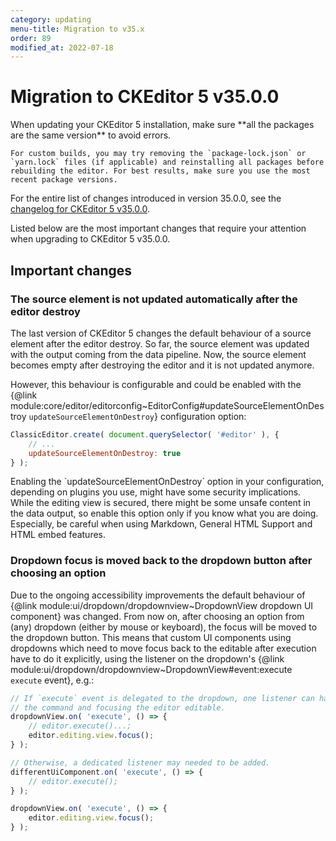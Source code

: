 ```yaml
---
category: updating
menu-title: Migration to v35.x
order: 89
modified_at: 2022-07-18
---
```


# Migration to CKEditor 5 v35.0.0

<info-box>
	When updating your CKEditor 5 installation, make sure **all the packages are the same version** to avoid errors.

	For custom builds, you may try removing the `package-lock.json` or `yarn.lock` files (if applicable) and reinstalling all packages before rebuilding the editor. For best results, make sure you use the most recent package versions.
</info-box>

For the entire list of changes introduced in version 35.0.0, see the [changelog for CKEditor 5 v35.0.0](https://github.com/ckeditor/ckeditor5/blob/stable/CHANGELOG.md).

Listed below are the most important changes that require your attention when upgrading to CKEditor 5 v35.0.0.

## Important changes

### The source element is not updated automatically after the editor destroy

The last version of CKEditor 5 changes the default behaviour of a source element after the editor destroy. So far, the source element was updated with the output coming from the data pipeline. Now, the source element becomes empty after destroying the editor and it is not updated anymore.

However, this behaviour is configurable and could be enabled with the {@link module:core/editor/editorconfig~EditorConfig#updateSourceElementOnDestroy `updateSourceElementOnDestroy`} configuration option:

```js
ClassicEditor.create( document.querySelector( '#editor' ), {
    // ...
    updateSourceElementOnDestroy: true
} );
```

<info-box warning>
Enabling the `updateSourceElementOnDestroy` option in your configuration, depending on plugins you use, might have some security implications. While the editing view is secured, there might be some unsafe content in the data output, so enable this option only if you know what you are doing. Especially, be careful when using Markdown, General HTML Support and HTML embed features.
</info-box>

### Dropdown focus is moved back to the dropdown button after choosing an option

Due to the ongoing accessibility improvements the default behaviour of {@link module:ui/dropdown/dropdownview~DropdownView dropdown UI component} was changed. From now on, after choosing an option from (any) dropdown (either by mouse or keyboard), the focus will be moved to the dropdown button. This means that custom UI components using dropdowns which need to move focus back to the editable after execution have to do it explicitly, using the listener on the dropdown's {@link module:ui/dropdown/dropdownview~DropdownView#event:execute `execute` event}, e.g.:

```js
// If `execute` event is delegated to the dropdown, one listener can handle both executing
// the command and focusing the editor editable.
dropdownView.on( 'execute', () => {
	// editor.execute()...;
	editor.editing.view.focus();
} );

// Otherwise, a dedicated listener may needed to be added.
differentUiComponent.on( 'execute', () => {
	// editor.execute();
} );

dropdownView.on( 'execute', () => {
	editor.editing.view.focus();
} );
```
